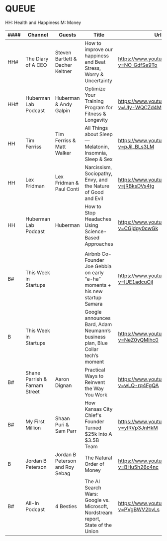 # QUEUE
HH: Health and Happiness
M: Money

| #### | Channel                       | Guests                           | Title                                                                           | Url                                         |
| ---- | ----------------------------- | -------------------------------- | ------------------------------------------------------------------------------- | ------------------------------------------- |
| HH#  | The Diary of A CEO            | Steven Bartlett & Dacher Keltner | How to improve our happiness and Beat Stress, Worry & Uncertainty               | https://www.youtube.com/watch?v=NO_GdfSe9To |
| HH#  | Huberman Lab Podcast          | Huberman & Andy Galpin           | Optimize Your Training Program for Fitness & Longevity                          | https://www.youtube.com/watch?v=UIy-WQCZd4M |
| HH   | Tim Ferriss                   | Tim Ferriss & Matt Walker        | All Things about Sleep — Melatonin, Insomnia, Sleep & Sex                       | https://www.youtube.com/watch?v=pJil_BLs3LM |
| HH   | Lex Fridman                   | Lex Fridman & Paul Conti         | Narcissism, Sociopathy, Envy, and the Nature of Good and Evil                   | https://www.youtube.com/watch?v=jRBksDVs4tg |
| HH   | Huberman Lab Podcast          | Huberman                         | How to Stop Headaches Using Science-Based Approaches                            | https://www.youtube.com/watch?v=CGjdgy0cwGk |
|      |                               |                                  |                                                                                 |                                             |
| B#   | This Week in Startups         |                                  | Airbnb Co-Founder Joe Gebbia on early “a-ha” moments + his new startup Samara   | https://www.youtube.com/watch?v=lUE1adcuCjI |
| B    | This Week in Startups         |                                  | Google announces Bard, Adam Neumann’s business plan, Blue Collar tech’s moment  | https://www.youtube.com/watch?v=NeZ0yQMihc0 |
| B#   | Shane Parrish & Farnam Street | Aaron Dignan                     | Practical Ways to Reinvent the Way You Work                                     | https://www.youtube.com/watch?v=wLQ-rq4FgQA |
| B#   | My First Million              | Shaan Puri & Sam Parr            | How Kansas City Chief's Founder Turned $25k Into A $3.5B Team                   | https://www.youtube.com/watch?v=yIRVp3JnHkM |
| B    | Jordan B Peterson             | Jordan B Peterson and Roy Sebag  | The Natural Order of Money                                                      | https://www.youtube.com/watch?v=BHu5h26c4nc |
| B#   | All-In Podcast                | 4 Besties                        | The AI Search Wars: Google vs. Microsoft, Nordstream report, State of the Union | https://www.youtube.com/watch?v=PVgBWV2bvLs |
